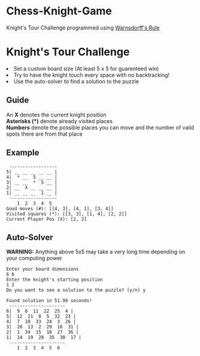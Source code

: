 # Chess-Knight-Game
Knight's Tour Challenge programmed using <a href="https://en.wikipedia.org/wiki/Knight%27s_tour#Warnsdorff's_rule">Warnsdorff's Rule</a>
<h1> Knight's Tour Challenge </h1>
<li> Set a custom board size (At least 5 x 5 for guarenteed win)</li>
<li> Try to have the knight touch every space with no backtracking! </li>
<li> Use the auto-solver to find a solution to the puzzle </li>

<h2> Guide </h2>
An <b>X</b> denotes the current knight position <br>
<b>Asterisks (*)</b> denote already visited places <br>
<b>Numbers</b> denote the possible places you can move and the number of valid spots there are from that place

<h2>Example</h2>

```
 ------------------
5| __ __ __ __ __ |
4|  * __  5 __ __ |
3| __ __  *  5 __ |
2| __  X __ __ __ |
1| __ __ __  1 __ |
 ------------------
    1  2  3  4  5
Good moves (#): [[4, 3], [4, 1], [3, 4]]
Visited squares (*): [[3, 3], [1, 4], [2, 2]]
Current Player Pos (X): [2, 2]
 ```

<h2>Auto-Solver</h2>
<b>WARNING:</b> Anything above 5x5 may take a very long time depending on your computing power <br>

```
Enter your board dimensions
6 6
Enter the knight's starting position
1 2
Do you want to see a solution to the puzzle? (y/n) y

Found solution in 51.98 seconds!
 ---------------------
6|  9  6  11  22  25  4 |
5|  12  21  8  5  32  23 |
4|  7  10  33  24  3  26 |
3|  20  13  2  29  16  31 |
2|  1  34  15  18  27  36 |
1|  14  19  28  35  30  17 |
 ---------------------
    1  2  3  4  5  6
```

